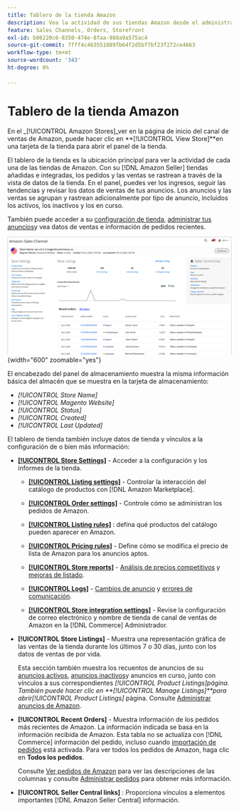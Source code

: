 ```yaml
---
title: Tablero de la tienda Amazon
description: Vea la actividad de sus tiendas Amazon desde el administrador de Commerce a través del panel de la tienda Amazon.
feature: Sales Channels, Orders, Storefront
exl-id: b86220c6-8350-474e-8faa-988a9a575ac4
source-git-commit: 7fff4c463551089fb64f2d5bf7bf23f272ce4663
workflow-type: tm+mt
source-wordcount: '343'
ht-degree: 0%

---
```


# Tablero de la tienda Amazon

En el _[!UICONTROL Amazon Stores]_ver en la página de inicio del canal de ventas de Amazon, puede hacer clic en **[!UICONTROL View Store]**en una tarjeta de la tienda para abrir el panel de la tienda.

El tablero de la tienda es la ubicación principal para ver la actividad de cada una de las tiendas de Amazon. Con su [!DNL Amazon Seller] tiendas añadidas e integradas, los pedidos y las ventas se rastrean a través de la vista de datos de la tienda. En el panel, puedes ver los ingresos, seguir las tendencias y revisar los datos de ventas de tus anuncios. Los anuncios y las ventas se agrupan y rastrean adicionalmente por tipo de anuncio, incluidos los activos, los inactivos y los en curso.

También puede acceder a su [configuración de tienda](./ob-store-review.md), [administrar tus anuncios](./managing-product-listings.md)y vea datos de ventas e información de pedidos recientes.

![Tablero de Amazon Store](assets/amazon-store-dashboard.png){width="600" zoomable="yes"}

El encabezado del panel de almacenamiento muestra la misma información básica del almacén que se muestra en la tarjeta de almacenamiento:

- _[!UICONTROL Store Name]_
- _[!UICONTROL Magento Website]_
- _[!UICONTROL Status]_
- _[!UICONTROL Created]_
- _[!UICONTROL Last Updated]_

El tablero de tienda también incluye datos de tienda y vínculos a la configuración de o bien más información:

- [**[!UICONTROL Store Settings]**](./ob-store-review.md) - Acceder a la configuración y los informes de la tienda.

   - [**[!UICONTROL Listing settings]**](./listing-settings.md) - Controlar la interacción del catálogo de productos con [!DNL Amazon Marketplace].

   - [**[!UICONTROL Order settings]**](./order-settings.md) - Controle cómo se administran los pedidos de Amazon.

   - [**[!UICONTROL Listing rules]**](./listing-rules.md) : defina qué productos del catálogo pueden aparecer en Amazon.

   - [**[!UICONTROL Pricing rules]**](./pricing-products.md) - Define cómo se modifica el precio de lista de Amazon para los anuncios aptos.

   - [**[!UICONTROL Store reports]**](./amazon-logs-reports.md) - [Análisis de precios competitivos](./competitive-price-analysis.md) y [mejoras de listado](./listing-improvements.md).

   - [**[!UICONTROL Logs]**](./amazon-logs-reports.md) - [Cambios de anuncio](./listing-changes-log.md) y [errores de comunicación](./communication-errors-log.md).

   - [**[!UICONTROL Store integration settings]**](./store-integration-settings.md) - Revise la configuración de correo electrónico y nombre de tienda de canal de ventas de Amazon en la [!DNL Commerce] Administrador.

- **[!UICONTROL Store Listings]** - Muestra una representación gráfica de las ventas de la tienda durante los últimos 7 o 30 días, junto con los datos de ventas de por vida.

  Esta sección también muestra los recuentos de anuncios de su [anuncios activos](./active-listings.md), [anuncios inactivos](./inactive-listings.md)y anuncios en curso, junto con vínculos a sus correspondientes _[!UICONTROL Product Listings]_página. También puede hacer clic en **[!UICONTROL Manage Listings]**para abrir_[!UICONTROL Product Listings]_ página. Consulte [Administrar anuncios de Amazon](./managing-product-listings.md).

- **[!UICONTROL Recent Orders]** - Muestra información de los pedidos más recientes de Amazon. La información indicada se basa en la información recibida de Amazon. Esta tabla no se actualiza con [!DNL Commerce] información del pedido, incluso cuando [importación de pedidos](./order-settings.md) está activada. Para ver todos los pedidos de Amazon, haga clic en **Todos los pedidos**.

  Consulte [Ver pedidos de Amazon](./amazon-orders-all.md) para ver las descripciones de las columnas y consulte [Administrar pedidos](./managing-orders.md) para obtener más información.

- **[!UICONTROL Seller Central links]** : Proporciona vínculos a elementos importantes [!DNL Amazon Seller Central] información.
